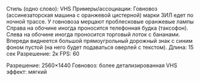Стиль (одно слово): VHS
Примеры/ассоциации: Говновоз (ассинезаторская машина с оранжевой цистерной) марки ЗИЛ едет по ночной трассе.
У говновоза мерцают проблесковые оранжевые лампы
Справа на обочине иногда проносится телефонная будка (таксофон).
Слева на обочине иногда проносится торговый лоток с бананами.
Впереди виднеется большой прямоугрольный дорожный знак с синим фоном пустой (на него будет подаваться оверлей с
текстом).
Длина: 15 сек
Разрешение: 2к
FPS: 60

Разрешение: 2560×1440
Говновоз: более детализированная
VHS эффект: мягкий
